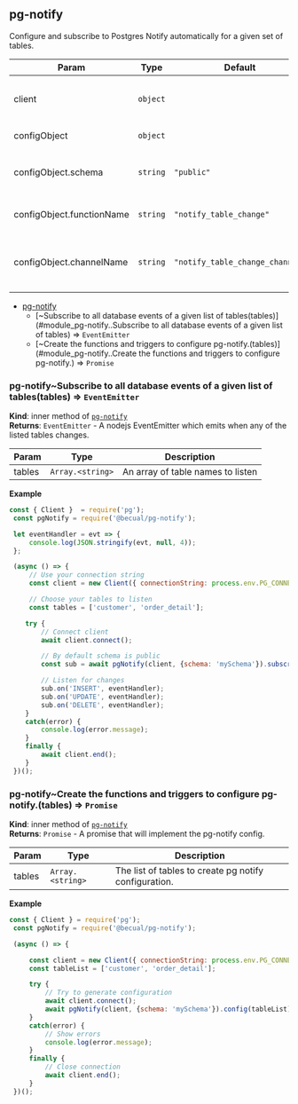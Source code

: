 <a name="module_pg-notify"></a>

## pg-notify
Configure and subscribe to Postgres Notify automatically for a given set of tables.


| Param | Type | Default | Description |
| --- | --- | --- | --- |
| client | <code>object</code> |  | node-postgres Client instance |
| configObject | <code>object</code> |  | Configuration object |
| configObject.schema | <code>string</code> | <code>&quot;public&quot;</code> | Name of the schema where the tables exists. |
| configObject.functionName | <code>string</code> | <code>&quot;notify_table_change&quot;</code> | Name of the function to use notify. |
| configObject.channelName | <code>string</code> | <code>&quot;notify_table_change_channel&quot;</code> | Name of the channel where the function will notify. |


* [pg-notify](#module_pg-notify)
    * [~Subscribe to all database events of a given list of tables(tables)](#module_pg-notify..Subscribe to all database events of a given list of tables) ⇒ <code>EventEmitter</code>
    * [~Create the functions and triggers to configure pg-notify.(tables)](#module_pg-notify..Create the functions and triggers to configure pg-notify.) ⇒ <code>Promise</code>

<a name="module_pg-notify..Subscribe to all database events of a given list of tables"></a>

### pg-notify~Subscribe to all database events of a given list of tables(tables) ⇒ <code>EventEmitter</code>
**Kind**: inner method of [<code>pg-notify</code>](#module_pg-notify)  
**Returns**: <code>EventEmitter</code> - A nodejs EventEmitter which emits when any of the listed tables changes.  

| Param | Type | Description |
| --- | --- | --- |
| tables | <code>Array.&lt;string&gt;</code> | An array of table names to listen |

**Example**  
```js
const { Client }  = require('pg');
 const pgNotify = require('@becual/pg-notify');

 let eventHandler = evt => {
     console.log(JSON.stringify(evt, null, 4));
 };

 (async () => {
     // Use your connection string
     const client = new Client({ connectionString: process.env.PG_CONNECTION_STRING });

     // Choose your tables to listen
     const tables = ['customer', 'order_detail'];

    try {
        // Connect client
        await client.connect();

        // By default schema is public
        const sub = await pgNotify(client, {schema: 'mySchema'}).subscribe(tables);

        // Listen for changes
        sub.on('INSERT', eventHandler);
        sub.on('UPDATE', eventHandler);
        sub.on('DELETE', eventHandler);
    }
    catch(error) {
        console.log(error.message);
    }
    finally {
        await client.end();
    }
 })();
```
<a name="module_pg-notify..Create the functions and triggers to configure pg-notify."></a>

### pg-notify~Create the functions and triggers to configure pg-notify.(tables) ⇒ <code>Promise</code>
**Kind**: inner method of [<code>pg-notify</code>](#module_pg-notify)  
**Returns**: <code>Promise</code> - A promise that will implement the pg-notify config.  

| Param | Type | Description |
| --- | --- | --- |
| tables | <code>Array.&lt;string&gt;</code> | The list of tables to create pg notify configuration. |

**Example**  
```js
const { Client } = require('pg');
 const pgNotify = require('@becual/pg-notify');

 (async () => {

     const client = new Client({ connectionString: process.env.PG_CONNECTION_STRING });
     const tableList = ['customer', 'order_detail'];

     try {
         // Try to generate configuration
         await client.connect();
         await pgNotify(client, {schema: 'mySchema'}).config(tableList);
     }
     catch(error) {
         // Show errors
         console.log(error.message);
     }
     finally {
         // Close connection
         await client.end();
     }
 })();
```
